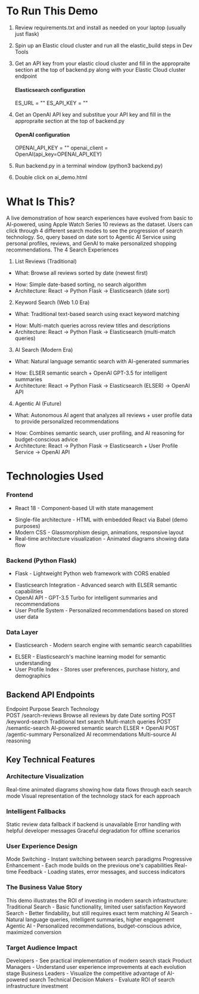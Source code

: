 # To Run This Demo
1. Review requirements.txt and install as needed on your laptop (usually just flask)
2. Spin up an Elastic cloud cluster and run all the elastic_build steps in Dev Tools
4. Get an API key from your elastic cloud cluster and fill in the appropraite section at the top of backend.py along with your Elastic Cloud cluster endpoint

      #### Elasticsearch configuration
      ES_URL = "<YOUR ES URL>"
      ES_API_KEY = "<YOUR ES API KEY>"

5. Get an OpenAI API key and substitue your API key and fill in the appropraite section at the top of backend.py
   
      #### OpenAI configuration
      OPENAI_API_KEY = "<YOUR OpenAI API KEY>"
      openai_client = OpenAI(api_key=OPENAI_API_KEY)

8. Run backend.py in a terminal window (python3 backend.py)
9. Double click on ai_demo.html

# What Is This?
A live demonstration of how search experiences have evolved from basic to AI-powered, using Apple Watch Series 10 reviews as the dataset. Users can click through 4 different search modes to see the progression of search technology. So, query based on date sort to Agentic AI Service using personal profiles, reviews, and GenAI to make personalized shopping recommendations.
The 4 Search Experiences

1. List Reviews (Traditional)
- What: Browse all reviews sorted by date (newest first)
* How: Simple date-based sorting, no search algorithm
* Architecture: React → Python Flask → Elasticsearch (date sort)
2. Keyword Search (Web 1.0 Era)
- What: Traditional text-based search using exact keyword matching
* How: Multi-match queries across review titles and descriptions
* Architecture: React → Python Flask → Elasticsearch (multi-match queries)
3. AI Search (Modern Era)
- What: Natural language semantic search with AI-generated summaries
* How: ELSER semantic search + OpenAI GPT-3.5 for intelligent summaries
* Architecture: React → Python Flask → Elasticsearch (ELSER) → OpenAI API
4. Agentic AI (Future)
- What: Autonomous AI agent that analyzes all reviews + user profile data to provide personalized recommendations
* How: Combines semantic search, user profiling, and AI reasoning for budget-conscious advice
* Architecture: React → Python Flask → Elasticsearch + User Profile Service → OpenAI API

# Technologies Used

### Frontend
* React 18 - Component-based UI with state management
- Single-file architecture - HTML with embedded React via Babel (demo purposes)
- Modern CSS - Glassmorphism design, animations, responsive layout
- Real-time architecture visualization - Animated diagrams showing data flow

### Backend (Python Flask)
* Flask - Lightweight Python web framework with CORS enabled
- Elasticsearch Integration - Advanced search with ELSER semantic capabilities
- OpenAI API - GPT-3.5 Turbo for intelligent summaries and recommendations
- User Profile System - Personalized recommendations based on stored user data

### Data Layer
* Elasticsearch - Modern search engine with semantic search capabilities
- ELSER - Elasticsearch's machine learning model for semantic understanding
- User Profile Index - Stores user preferences, purchase history, and demographics

## Backend API Endpoints
Endpoint                     Purpose                           Search Technology       
POST /search-reviews         Browse all reviews by date        Date sorting
POST /keyword-search         Traditional text search           Multi-match queries
POST /semantic-search        AI-powered semantic search        ELSER + OpenAI
POST /agentic-summary        Personalized AI recommendations   Multi-source AI reasoning

## Key Technical Features
### Architecture Visualization
Real-time animated diagrams showing how data flows through each search mode
Visual representation of the technology stack for each approach
### Intelligent Fallbacks
Static review data fallback if backend is unavailable
Error handling with helpful developer messages
Graceful degradation for offline scenarios
### User Experience Design
Mode Switching - Instant switching between search paradigms
Progressive Enhancement - Each mode builds on the previous one's capabilities
Real-time Feedback - Loading states, error messages, and success indicators
### The Business Value Story
This demo illustrates the ROI of investing in modern search infrastructure:
Traditional Search - Basic functionality, limited user satisfaction
Keyword Search - Better findability, but still requires exact term matching
AI Search - Natural language queries, intelligent summaries, higher engagement
Agentic AI - Personalized recommendations, budget-conscious advice, maximized conversion
### Target Audience Impact
Developers - See practical implementation of modern search stack
Product Managers - Understand user experience improvements at each evolution stage
Business Leaders - Visualize the competitive advantage of AI-powered search
Technical Decision Makers - Evaluate ROI of search infrastructure investment

